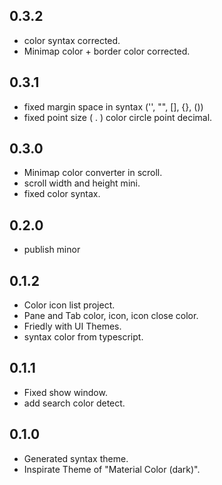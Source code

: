 ## 0.3.2
* color syntax corrected.
* Minimap color + border color corrected.

## 0.3.1
* fixed margin space in syntax ('', "", [], {}, ())
* fixed point size ( . ) color circle point decimal.

## 0.3.0
* Minimap color converter in scroll.
* scroll width and height mini.
* fixed color syntax.

## 0.2.0
* publish minor

## 0.1.2
* Color icon list project.
* Pane and Tab color, icon, icon close color.
* Friedly with UI Themes.
* syntax color from typescript.

## 0.1.1
* Fixed show window.
* add search color detect.

## 0.1.0
* Generated syntax theme.
* Inspirate Theme of "Material Color (dark)".
